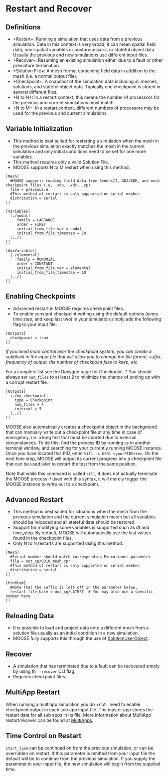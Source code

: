 # Restart and Recover

## Definitions

- +Restart+: Running a simulation that uses data from a previous simulation. Data in this context is very broad, it can mean spatial field data, non-spatial variables or postprocessors, or stateful object data. Usually the previous and new simulations use different input files.
- +Recover+: Resuming an existing simulation either due to a fault or other premature termination.
- +Solution File+: A mesh format containing field data in addition to the mesh (i.e. a normal output file).
- +Checkpoint+: A snapshot of the simulation data including all meshes, solutions, and stateful object data. Typically one checkpoint is stored in several different files.
- +N to N+: In a restart context, this means the number of processors for the previous and current simulations must match.
- +N to M+: In a restart context, different numbers of processors may be used for the previous and current simulations.

## Variable Initialization

- This method is best suited for restarting a simulation when the mesh in the previous simulation exactly matches the mesh in the current simulation and only initial conditions need to be set for one more variables.
- This method requires only a valid Solution File.
- MOOSE supports N to M restart when using this method.

```puppet
[Mesh]
  #MOOSE supports reading field data from ExodusII, XDA/XDR, and mesh checkpoint files (.e, .xda, .xdr, .cp)
  file = previous.e
  #This method of restart is only supported on serial meshes
  distribution = serial
[]

[Variables]
  [./nodal]
     family = LAGRANGE
     order = FIRST
     initial_from_file_var = nodal
     initial_from_file_timestep = 10
  [../]
[]

[AuxVariables]
  [./elemental]
     family = MONOMIAL
     order = CONSTANT
     initial_from_file_var = elemental
     initial_from_file_timestep = 10
  [../]
[]
```

## Enabling Checkpoints

- Advanced restart in MOOSE requires checkpoint files.
- To enable constant checkpoint writing using the default options (every time step, and keep last two) in your simulation simply add the following flag to your input file:

```puppet
[Outputs]
  checkpoint = true
[]
```

*If you need more control over the checkpoint system, you can create a subblock in the input file that will allow you to change the file format, suffix, frequency of output, the number of checkpoint files to keep, etc.*

For a complete list see the Doxygen page for Checkpoint. * You should always set `num_files` to at least 2 to minimize the chance of ending up with a corrupt restart file.

```puppet
[Outputs]
  [./my_checkpoint]
    type = Checkpoint
    num_files = 4
    interval = 5
  [../]
[]
```

MOOSE also automatically creates a checkpoint object in the background that can manually write out a checkpoint file at any time in case of emergency, i.e. a long test that must be aborted due to external circumstances. To do this, find the process ID by running `ps` in another terminal window, and searching for your currently running MOOSE instance. Once you have located this PID, enter `kill -s USR1 <yourPIDhere>`. On the next time step, MOOSE will output its current progress into a checkpoint file that can be used later to restart the test from the same position.

Note that while this command is called `kill`, it does not actually terminate the MOOSE process if used with this syntax, it will merely trigger the MOOSE instance to write out to a checkpoint.

## Advanced Restart

- This method is best suited for situations when the mesh from the previous simulation and the current simulation match but all variables should be reloaded and all stateful data should be restored.
- Support for modifying some variables is supported such as dt and time_step. By default, MOOSE will automatically use the last values found in the checkpoint files.
- Only N to N restarts are supported using this method.

```puppet
[Mesh]
  #Serial number should match corresponding Executioner parameter
  file = out_cp/0010_mesh.cpr
  #This method of restart is only supported on serial meshes
  distribution = serial
[]

[Problem]
  #Note that the suffix is left off in the parameter below.
  restart_file_base = out_cp/LATEST  # You may also use a specific number here
[]
```

## Reloading Data

- It is possible to load and project data onto a different mesh from a solution file usually as an initial condition in a new simulation.
- MOOSE fully supports this through the use of [SolutionUserObject](SolutionUserObject.md).

## Recover

- A simulation that has terminated due to a fault can be recovered simply by using th `--recover` CLI flag.
- Requires checkpoint files.

## MultiApp Restart

When running a multiapp simulation you do +not+ need to enable checkpoint output in each sub app input file. The master app stores the restart data for all sub apps in its file.
More information about MultiApp restart/recover can be found at [MultiApps](syntax/MultiApps/index.md).

## Time Control on Restart

`start_time` can be continued on from the previous simulation, or can be overridden on restart. If this parameter is omitted from your input file
the default will be to continue from the previous simulation. If you supply the parameter in your input file, the new simulation will begin from
the supplied time.